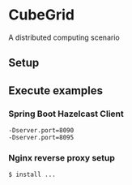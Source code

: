 # CubeGrid
A distributed computing scenario

## Setup

## Execute examples

### Spring Boot Hazelcast Client

```
-Dserver.port=8090
-Dserver.port=8095
```

### Nginx reverse proxy setup




```
$ install ...
```
